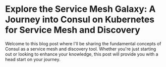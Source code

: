# Explore the Service Mesh Galaxy: A Journey into Consul on Kubernetes for Service Mesh and Discovery

Welcome to this blog post where I'll be sharing the fundamental concepts of Consul as a service mesh and discovery tool. Whether you're just starting out or looking to enhance your knowledge, this post will provide you with a head start on your journey.